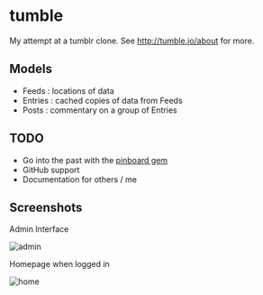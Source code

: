 # tumble

My attempt at a tumblr clone. See http://tumble.io/about for more.

## Models

 * Feeds : locations of data
 * Entries : cached copies of data from Feeds
 * Posts : commentary on a group of Entries

## TODO

 * Go into the past with the [pinboard gem](https://github.com/ryw/pinboard)
 * GitHub support
 * Documentation for others / me

## Screenshots

Admin Interface 

![admin](http://cl.natw.me/QrLo/d)

Homepage when logged in

![home](http://cl.natw.me/QrnG/d)
